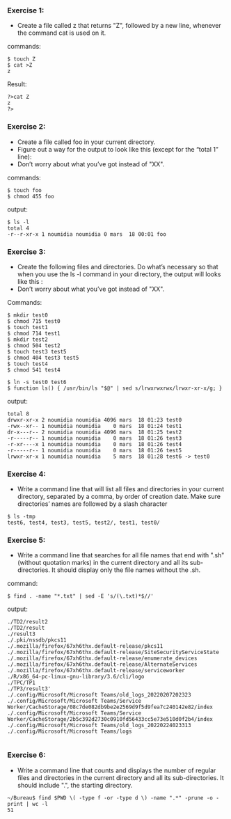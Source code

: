 ### Exercise 1:

- Create a file called z that returns "Z", followed by a new line, whenever the command
cat is used on it.


commands:

```
$ touch Z
$ cat >Z
z
```

Result:

```
?>cat Z
z
?>
```

### Exercise 2:

- Create a file called foo in your current directory.
- Figure out a way for the output to look like this (except for the “total 1” line):
- Don’t worry about what you’ve got instead of "XX".


commands:

```
$ touch foo
$ chmod 455 foo
```
output:

```
$ ls -l
total 4
-r--r-xr-x 1 noumidia noumidia 0 mars  18 00:01 foo
```
### Exercise 3:

- Create the following files and directories. Do what’s necessary so that when you
use the ls -l command in your directory, the output will looks like this :
- Don’t worry about what you’ve got instead of "XX".

Commands:

```
$ mkdir test0
$ chmod 715 test0
$ touch test1
$ chmod 714 test1
$ mkdir test2
$ chmod 504 test2
$ touch test3 test5
$ chmod 404 test3 test5
$ touch test4
$ chmod 541 test4

$ ln -s test0 test6
$ function ls() { /usr/bin/ls "$@" | sed s/lrwxrwxrwx/lrwxr-xr-x/g; }

```
output:

```
total 8
drwxr-xr-x 2 noumidia noumidia 4096 mars  18 01:23 test0
-rwx--xr-- 1 noumidia noumidia    0 mars  18 01:24 test1
dr-x---r-- 2 noumidia noumidia 4096 mars  18 01:25 test2
-r-----r-- 1 noumidia noumidia    0 mars  18 01:26 test3
-r-xr----x 1 noumidia noumidia    0 mars  18 01:26 test4
-r-----r-- 1 noumidia noumidia    0 mars  18 01:26 test5
lrwxr-xr-x 1 noumidia noumidia    5 mars  18 01:28 test6 -> test0

```

### Exercise 4:

- Write a command line that will list all files and directories in your
current directory, separated by a comma, by order of creation date. Make sure
directories’ names are followed by a slash character



```
$ ls -tmp
test6, test4, test3, test5, test2/, test1, test0/

```

### Exercise 5:

- Write a command line that searches for all file names that end with ".sh" (without
quotation marks) in the current directory and all its sub-directories. It should
display only the file names without the .sh.

command:

```
$ find . -name "*.txt" | sed -E 's/(\.txt)*$//'

```
output:

```
./TD2/result2
./TD2/result
./result3
./.pki/nssdb/pkcs11
./.mozilla/firefox/67xh6thx.default-release/pkcs11
./.mozilla/firefox/67xh6thx.default-release/SiteSecurityServiceState
./.mozilla/firefox/67xh6thx.default-release/enumerate_devices
./.mozilla/firefox/67xh6thx.default-release/AlternateServices
./.mozilla/firefox/67xh6thx.default-release/serviceworker
./R/x86_64-pc-linux-gnu-library/3.6/cli/logo
./TPC/TP1
./TP3/result3'
./.config/Microsoft/Microsoft Teams/old_logs_20220207202323
./.config/Microsoft/Microsoft Teams/Service Worker/CacheStorage/08c7de082db9be2e2569d9f5d9fea7c240142e82/index
./.config/Microsoft/Microsoft Teams/Service Worker/CacheStorage/2b5c392d2730c0910fd56433cc5e73e510d0f2b4/index
./.config/Microsoft/Microsoft Teams/old_logs_20220224023313
./.config/Microsoft/Microsoft Teams/logs


```

### Exercise 6:
 
 - Write a command line that counts and displays the number of regular files and
directories in the current directory and all its sub-directories. It should include ".",
the starting directory.


```
~/Bureau$ find $PWD \( -type f -or -type d \) -name ".*" -prune -o -print | wc -l
51

```






